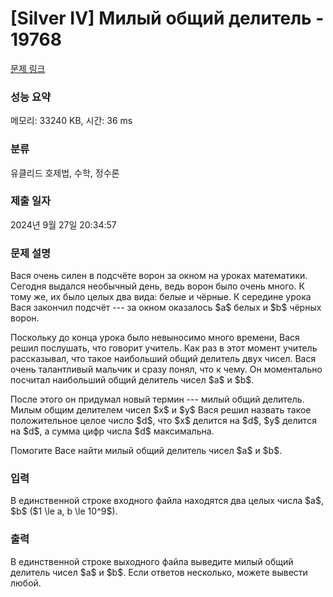 # [Silver IV] Милый общий делитель - 19768 

[문제 링크](https://www.acmicpc.net/problem/19768) 

### 성능 요약

메모리: 33240 KB, 시간: 36 ms

### 분류

유클리드 호제법, 수학, 정수론

### 제출 일자

2024년 9월 27일 20:34:57

### 문제 설명

<p>Вася очень силен в подсчёте ворон за окном на уроках математики. Сегодня выдался необычный день, ведь ворон было очень много. К тому же, их было целых два вида: белые и чёрные. К середине урока Вася закончил подсчёт --- за окном оказалось $a$ белых и $b$ чёрных ворон.</p>

<p>Поскольку до конца урока было невыносимо много времени, Вася решил послушать, что говорит учитель. Как раз в этот момент учитель рассказывал, что такое наибольший общий делитель двух чисел. Вася очень талантливый мальчик и сразу понял, что к чему. Он моментально посчитал наибольший общий делитель чисел $a$ и $b$.</p>

<p>После этого он придумал новый термин --- милый общий делитель. Милым общим делителем чисел $x$ и $y$ Вася решил назвать такое положительное целое число $d$, что $x$ делится на $d$, $y$ делится на $d$, а сумма цифр числа $d$ максимальна.</p>

<p>Помогите Васе найти милый общий делитель чисел $a$ и $b$.</p>

### 입력 

 <p>В единственной строке входного файла находятся два целых числа $a$, $b$ ($1 \le a, b \le 10^9$).</p>

### 출력 

 <p>В единственной строке выходного файла выведите милый общий делитель чисел $a$ и $b$. Если ответов несколько, можете вывести любой.</p>

